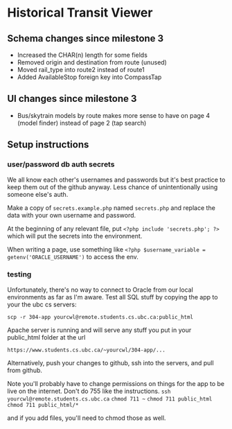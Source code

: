 # Historical Transit Viewer

## Schema changes since milestone 3
- Increased the CHAR(n) length for some fields
- Removed origin and destination from route (unused)
- Moved rail_type into route2 instead of route1
- Added AvailableStop foreign key into CompassTap

## UI changes since milestone 3
- Bus/skytrain models by route makes more sense to have on page 4 (model finder) instead of page 2 (tap search)

## Setup instructions

### user/password db auth secrets
We all know each other's usernames and passwords but it's best practice to keep them out of the github anyway. Less chance of unintentionally using someone else's auth.

Make a copy of `secrets.example.php` named `secrets.php` and replace the data with your own username and password. 

At the beginning of any relevant file, put `<?php include 'secrets.php'; ?>` which will put the secrets into the environment.

When writing a page, use something like `<?php $username_variable = getenv('ORACLE_USERNAME')` to access the env.

### testing

Unfortunately, there's no way to connect to Oracle from our local environments as far as I'm aware. Test all SQL stuff by copying the app to your the ubc cs servers:

`scp -r 304-app yourcwl@remote.students.cs.ubc.ca:public_html`

Apache server is running and will serve any stuff you put in your public_html folder at the url

`https://www.students.cs.ubc.ca/~yourcwl/304-app/...`

Alternatively, push your changes to github, ssh into the servers, and pull from github.

Note you'll probably have to change permissions on things for the app to be live on the internet. Don't do 755 like the instructions. 
`ssh yourcwl@remote.students.cs.ubc.ca`
`chmod 711 ~`
`chmod 711 public_html`
`chmod 711 public_html/*`

and if you add files, you'll need to chmod those as well. 

